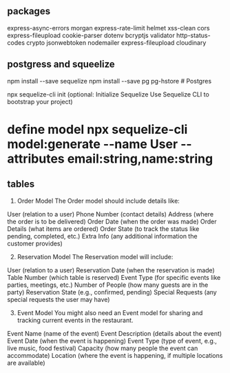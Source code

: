 ## packages
express-async-errors 
morgan 
express-rate-limit 
helmet 
xss-clean 
cors
express-fileupload
cookie-parser
dotenv
bcryptjs 
validator
http-status-codes
crypto
jsonwebtoken
nodemailer
express-fileupload
cloudinary

## postgress and squeelize
npm install --save sequelize
npm install --save pg pg-hstore # Postgres

npx sequelize-cli init  (optional: Initialize Sequelize Use Sequelize CLI to bootstrap your project) 
# define model npx sequelize-cli model:generate --name User --attributes email:string,name:string


## tables
1. Order Model
The Order model should include details like:

User (relation to a user)
Phone Number (contact details)
Address (where the order is to be delivered)
Order Date (when the order was made)
Order Details (what items are ordered)
Order State (to track the status like pending, completed, etc.)
Extra Info (any additional information the customer provides)


2. Reservation Model
The Reservation model will include:

User (relation to a user)
Reservation Date (when the reservation is made)
Table Number (which table is reserved)
Event Type (for specific events like parties, meetings, etc.)
Number of People (how many guests are in the party)
Reservation State (e.g., confirmed, pending)
Special Requests (any special requests the user may have)


3. Event Model
You might also need an Event model for sharing and tracking current events in the restaurant.

Event Name (name of the event)
Event Description (details about the event)
Event Date (when the event is happening)
Event Type (type of event, e.g., live music, food festival)
Capacity (how many people the event can accommodate)
Location (where the event is happening, if multiple locations are available)
